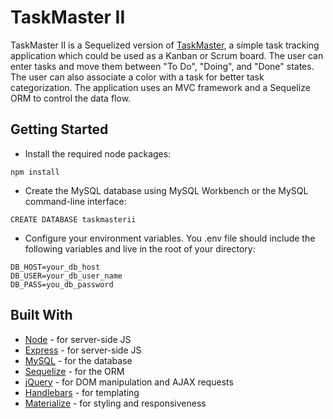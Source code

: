 # TaskMaster II

TaskMaster II is a Sequelized version of [TaskMaster](https://github.com/madeloux/TaskMaster), a simple task tracking application which could be used as a Kanban or Scrum board. The user can enter tasks and move them between "To Do", "Doing", and "Done" states. The user can also associate a color with a task for better task categorization. The application uses an MVC framework and a Sequelize ORM to control the data flow.

## Getting Started

* Install the required node packages:

```
npm install
```

* Create the MySQL database using MySQL Workbench or the MySQL command-line interface:

```
CREATE DATABASE taskmasterii
```

* Configure your environment variables. You .env file should include the following variables and live in the root of your directory:

```
DB_HOST=your_db_host
DB_USER=your_db_user_name
DB_PASS=you_db_password
```

## Built With

* [Node](https://nodejs.org/en/) - for server-side JS
* [Express](https://expressjs.com/) - for server-side JS
* [MySQL](https://www.mysql.com/) - for the database
* [Sequelize](http://docs.sequelizejs.com/) - for the ORM
* [jQuery](https://jquery.com/) - for DOM manipulation and AJAX requests
* [Handlebars](https://handlebarsjs.com/) - for templating
* [Materialize](https://materializecss.com/) - for styling and responsiveness
